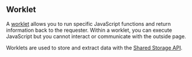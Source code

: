 ## Worklet

A [worklet](https://developer.mozilla.org/docs/Web/API/Worklet) allows you to run specific JavaScript functions and return information back to the requester. Within a worklet, you can execute JavaScript but you cannot interact or communicate with the outside page.

Worklets are used to store and extract data with the [Shared Storage API](/docs/privacy-sandbox/shared-storage/).